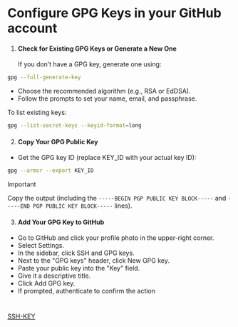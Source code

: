 # Configure GPG Keys in your GitHub account

1. #### Check for Existing GPG Keys or Generate a New One
    If you don’t have a GPG key, generate one using:

```bash
gpg --full-generate-key
```

- Choose the recommended algorithm (e.g., RSA or EdDSA).
- Follow the prompts to set your name, email, and passphrase.

To list existing keys:
```bash
gpg --list-secret-keys --keyid-format=long
```

2. #### Copy Your GPG Public Key
- Get the GPG key ID (replace KEY_ID with your actual key ID):
```bash
gpg --armor --export KEY_ID
```
> [!IMPORTANT]
> Copy the output (including the `-----BEGIN PGP PUBLIC KEY BLOCK-----` and `-----END PGP PUBLIC KEY BLOCK-----` lines).

3. #### Add Your GPG Key to GitHub

- Go to GitHub and click your profile photo in the upper-right corner.
- Select Settings.
- In the sidebar, click SSH and GPG keys.
- Next to the "GPG keys" header, click New GPG key.
- Paste your public key into the "Key" field.
- Give it a descriptive title.
- Click Add GPG key.
- If prompted, authenticate to confirm the action


#
[SSH-KEY](SSH-KEYS.md)